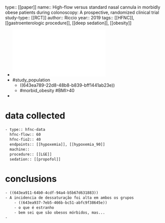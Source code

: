 type:: [[paper]]
name:: High-flow versus standard nasal cannula in morbidly obese patients during colonoscopy: A prospective, randomized clinical trial
study-type:: [[RCT]]
author:: Riccio
year:: 2019
tags:: [[HFNC]], [[gastroenterologic procedure]], [[deep sedation]], [[obesity]]

- ![riccio-christina-a-high-flow-versus-standard-nasal.pdf](../assets/riccio-christina-a-high-flow-versus-standard-nasal_1681827654623_0.pdf)
- #study_population
	- ((643ea789-22d8-48b8-b839-bff1441ab23e))
	- #morbid_obesity #BMI>40
-
# data collected
	- type:: hfnc-data
	  hfnc-flow:: 60
	  hfnc-fio2:: 40
	  endpoints:: [[hypoxemia]], [[hypoxemia_90]] 
	  machine:: 
	  procedure:: [[LGE]] 
	  sedation:: [[propofol]]
# conclusions
	- ((643ea911-64b0-4cdf-94a4-b5b67d631883))
	- A incidencia de dessaturação foi alta em ambos os grupos
		- ((643ea937-7eb5-466b-bc51-abfc9f38645e))
		- o que é estranho
		- bem sei que são obesos mórbidos, mas...
	-